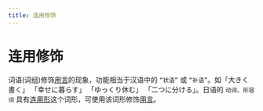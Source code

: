 ```yaml
---
title: 连用修饰
---
```


# 连用修饰

词语(词组)修饰[用言](./yy.md)的现象，功能相当于汉语中的 `“状语”` 或 `“补语”`。如「大きく書く」 「幸せに暮らす」 「ゆっくり休む」 「二つに分ける」。日语的 `动词、形容词` 具有[连用形](./lyx.md)这个词形，可使用该词形修饰[用言](./yy.md)。
